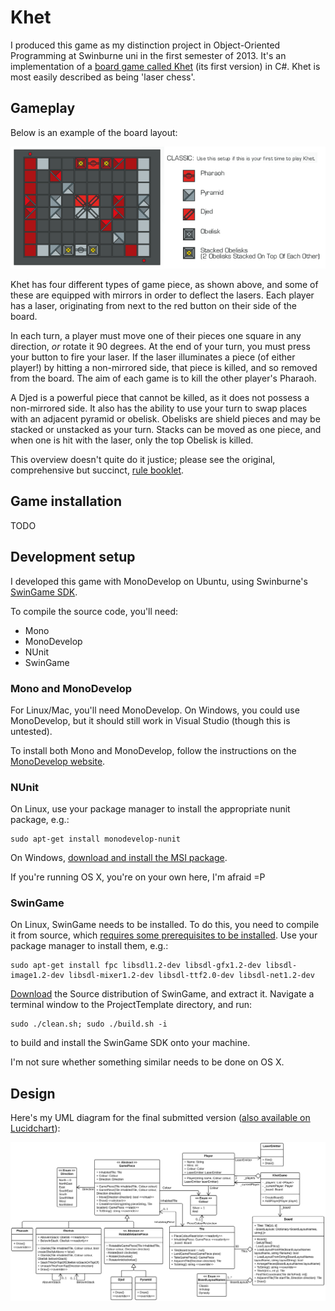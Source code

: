 # Khet

I produced this game as my distinction project in Object-Oriented Programming at Swinburne uni in the first semester of 2013. It's an implementation of a [board game called Khet](http://www.khet.com/) (its first version) in C#. Khet is most easily described as being 'laser chess'.

## Gameplay

Below is an example of the board layout:

![Khet board example](Khet-board-example.png)

Khet has four different types of game piece, as shown above, and some of these are equipped with mirrors in order to deflect the lasers. Each player has a laser, originating from next to the red button on their side of the board.

In each turn, a player must move one of their pieces one square in any direction, *or* rotate it 90 degrees. At the end of your turn, you must press your button to fire your laser. If the laser illuminates a piece (of either player!) by hitting a non-mirrored side, that piece is killed, and so removed from the board. The aim of each game is to kill the other player's Pharaoh.

A Djed is a powerful piece that cannot be killed, as it does not possess a non-mirrored side. It also has the ability to use your turn to swap places with an adjacent pyramid or obelisk.
Obelisks are shield pieces and may be stacked or unstacked as your turn. Stacks can be moved as one piece, and when one is hit with the laser, only the top Obelisk is killed.

This overview doesn't quite do it justice; please see the original, comprehensive but succinct, [rule booklet](Khet_Rules_final.pdf).

## Game installation

TODO

## Development setup

I developed this game with MonoDevelop on Ubuntu, using Swinburne's [SwinGame SDK](http://www.swingame.com/).

To compile the source code, you'll need:

- Mono
- MonoDevelop
- NUnit
- SwinGame

### Mono and MonoDevelop

For Linux/Mac, you'll need MonoDevelop. On Windows, you could use MonoDevelop, but it should still work in Visual Studio (though this is untested).

To install both Mono and MonoDevelop, follow the instructions on the [MonoDevelop website](http://www.monodevelop.com/download/).

### NUnit

On Linux, use your package manager to install the appropriate nunit package, e.g.:

	sudo apt-get install monodevelop-nunit

On Windows, [download and install the MSI package](http://www.nunit.org/index.php?p=download).

If you're running OS X, you're on your own here, I'm afraid =P

### SwinGame

On Linux, SwinGame needs to be installed. To do this, you need to compile it from source, which [requires some prerequisites to be installed](http://www.swingame.com/wiki/index.php?title=SwinGame_3_Beta#Notes_for_Linux). Use your package manager to install them, e.g.:

	sudo apt-get install fpc libsdl1.2-dev libsdl-gfx1.2-dev libsdl-image1.2-dev libsdl-mixer1.2-dev libsdl-ttf2.0-dev libsdl-net1.2-dev

[Download](http://www.swingame.com/index.php/downloads.html) the Source distribution of SwinGame, and extract it. Navigate a terminal window to the ProjectTemplate directory, and run:

	sudo ./clean.sh; sudo ./build.sh -i

to build and install the SwinGame SDK onto your machine.

I'm not sure whether something similar needs to be done on OS X.

## Design

Here's my UML diagram for the final submitted version ([also available on Lucidchart](https://www.lucidchart.com/documents/view/41d1-0a0c-516f55df-9abd-01730a0041d5)):

![Khet UML diagram](Khet-UML-Diagram-v1.1.png)